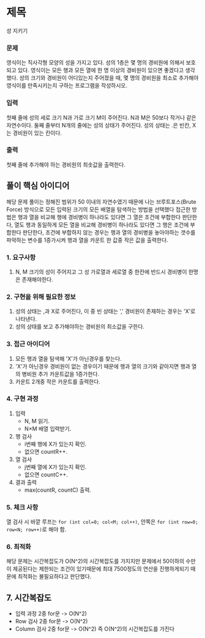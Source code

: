 # 제목
성 지키기
  
### 문제
영식이는 직사각형 모양의 성을 가지고 있다. 성의 1층은 몇 명의 경비원에 의해서 보호되고 있다. 영식이는 모든 행과 모든 열에 한 명 이상의 경비원이 있으면 좋겠다고 생각했다.
성의 크기와 경비원이 어디있는지 주어졌을 때, 몇 명의 경비원을 최소로 추가해야 영식이를 만족시키는지 구하는 프로그램을 작성하시오.

### 입력
첫째 줄에 성의 세로 크기 N과 가로 크기 M이 주어진다. N과 M은 50보다 작거나 같은 자연수이다. 둘째 줄부터 N개의 줄에는 성의 상태가 주어진다. 성의 상태는 .은 빈칸, X는 경비원이 있는 칸이다.

### 출력
첫째 줄에 추가해야 하는 경비원의 최솟값을 출력한다.

## 풀이 핵심 아이디어
해당 문제 풀이는 정해진 범위가 50 이내의 자연수였기 때문에 나는 브루트포스(Brute Force) 방식으로 모든 입력된 크기의 모든 배열을 탐색하는 방법을 선택했다
접근한 방법은 행과 열을 비교해 행에 경비병이 하나라도 있다면 그 열은 조건에 부합한다 판단한다, 열도 행과 동일하게 모든 열을 비교해 경비병이 하나라도 있다면 그 행은 조건에 부합한다 판단한다, 조건에 부합하지 않는 경우는 행과 열의 경비병을 놓아야하는 갯수를 파악하는 변수를 1증가시켜 행과 열을 카운트 한 값중 작은 값을 출력한다.

### 1. 요구사항
1. N, M 크기의 성이 주어지고 그 성 가로열과 세로열 중 한칸에 반드시 경비병이 한명은 존재해야한다.

### 2. 구현을 위해 필요한 정보
1. 성의 상태는 ,과 X로 주어진다, 이 중 빈 상태는 ',' 경비원이 존재하는 경우는 'X'로 나타낸다.
2. 성의 상태를 보고 추가해야하는 경비원의 최소값을 구한다.

### 3. 접근 아이디어
1. 모든 행과 열을 탐색해 'X'가 아닌경우를 찾는다.
2. 'X'가 아닌경우 경비원이 없는 경우이기 때문에 행과 열의 크기와 같아지면 행과 열의 병비원 추가 카운트값을 1증가한다.
3. 카운트 2개중 작은 카운트를 출력한다.

### 4. 구현 과정
1. 입력
    - N, M 읽기.
    - N×M 배열 입력받기.
2. 행 검사
    - i번째 행에 X가 있는지 확인.
    - 없으면 countR++.
3. 열 검사
    - j번째 열에 X가 있는지 확인.
    - 없으면 countC++.
4. 결과 출력
    - max(countR, countC) 출력.

### 5. 체크 사항
열 검사 시 바깥 루프는 `for (int col=0; col<M; col++)`, 안쪽은 `for (int row=0; row<N; row++)`로 해야 함.

### 6. 최적화
해당 문제는 시간복잡도가 O(N^2)의 시간복잡도를 가지지만 문제에서 50이하의 수만이 제공된다는 제한되는 조건이 있기때문에 최대 7500정도의 연산을 진행하게되기 때문에 최적화는 불필요하다고 판단했다.

## 7. 시간복잡도
- 입력 과정 2중 for문 -> O(N^2)
- Row 검사 2중 for문 -> O(N^2)
- Column 검사 2중 for문 -> O(N^2)
즉 O(N^2)의 시간복잡도를 가진다
